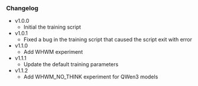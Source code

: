 ### Changelog
- v1.0.0
    - Initial the training script
- v1.0.1
    - Fixed a bug in the training script that caused the script exit with error
- v1.1.0
    - Add WHWM experiment
- v1.1.1
    - Update the default training parameters
- v1.1.2
    - Add WHWM_NO_THINK experiment for QWen3 models
